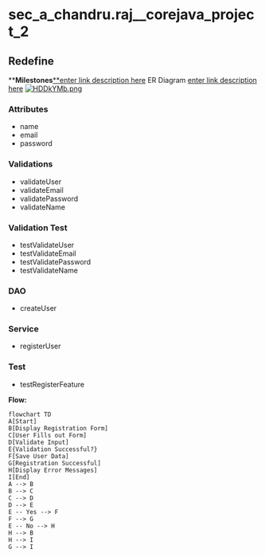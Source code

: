 # sec_a_chandru.raj__corejava_project_2
## **Redefine**

****Milestones**[**enter link description here](https://github.com/fssa-batch3/sec_a_chandru.raj__corejava_project_2/milestones)
ER Diagram [enter link description here](https://freeimage.host/i/HDDkYMb)
[![HDDkYMb.png](https://iili.io/HDDkYMb.png)](https://freeimage.host/)


### Attributes

-   name
-   email
-   password

### Validations

-   validateUser
-   validateEmail
-   validatePassword
-   validateName

### Validation Test

-   testValidateUser
-   testValidateEmail
-   testValidatePassword
-   testValidateName

### DAO

-   createUser

### Service

-   registerUser

### Test

-   testRegisterFeature

**Flow:**
```mermaid  
flowchart TD
A[Start]  
B[Display Registration Form]  
C[User Fills out Form]  
D[Validate Input]  
E{Validation Successful?}  
F[Save User Data]  
G[Registration Successful]  
H[Display Error Messages]  
I[End]  
A --> B  
B --> C  
C --> D  
D --> E  
E -- Yes --> F  
F --> G  
E -- No --> H  
H --> B  
H --> I  
G --> I  
```
